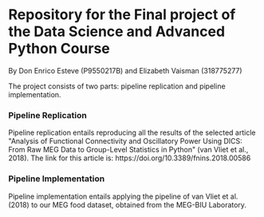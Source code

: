 <h1> Repository for the Final project of the Data Science and Advanced Python Course </h1>

By Don Enrico Esteve (P9550217B) and Elizabeth Vaisman (318775277) 

The project consists of two parts: pipeline replication and pipeline implementation. 

<h3> Pipeline Replication </h3>
Pipeline replication entails reproducing all the results of the selected article "Analysis of Functional Connectivity and Oscillatory Power Using DICS: From Raw MEG Data to Group-Level Statistics in Python" (van Vliet et al., 2018). The link for this article is: https://doi.org/10.3389/fnins.2018.00586

<h3> Pipeline Implementation </h3>
Pipeline implementation entails applying the pipeline of van Vliet et al. (2018) to our MEG food dataset, obtained from the MEG-BIU Laboratory.



